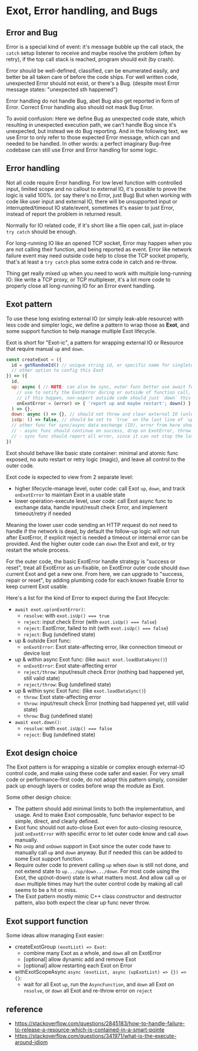 # Exot, Error handling, and Bugs


## Error and Bug

Error is a special kind of event:
  it's message bubble up the call stack,
  the `catch` setup listener to receive and maybe resolve the problem (often by retry),
  if the top call stack is reached, program should exit (by crash).

Error should be well-defined, classified, can be enumerated easily,
  and better be all taken care of before the code ships.
For well written code,
  unexpected Error should not exist,
  or there's a Bug. (despite most Error message states: "unexpected sth happened")

Error handling do not handle Bug,
  abet Bug also get reported in form of Error.
  Correct Error handling also should not mask Bug Error.

To avoid confusion:
  Here we define Bug as unexpected code state,
    which resulting in unexpected execution path,
    we can't handle Bug since it's unexpected, but instead we do Bug reporting.
  And in the following text,
    we use Error to only refer to those expected Error message, which can and needed to be handled.
  In other words:
    a perfect imaginary Bug-free codebase can still use Error and Error handling for some logic.


## Error handling

Not all code require Error handling.
  For low level function with controlled input, limited scope and no callout to external IO,
    it's possible to prove the logic is valid 100%. (or say there's no Error, just Bug)
  But when working with code like user input and external IO,
    there will be unsupported input or interrupted/timeout IO state/event,
    sometimes it's easier to just Error, instead of report the problem in returned result.

Normally for IO related code,
  if it's short like a file open call, just in-place `try catch` should be enough.

For long-running IO like an opened TCP socket,
  Error may happen when you are not calling their function, and being reported as event.
  Error like network failure event may need outside code help to close the TCP socket properly,
  that's at least a `try catch` plus some extra code in catch and re-throw.

Thing get really mixed up when you need to work with multiple long-running IO:
  like write a TCP proxy, or TCP multiplexer,
  it's a lot more code to properly close all long-running IO for an Error event handling.


## Exot pattern

To use these long existing external IO (or simply leak-able resource) with less code and simpler logic,
  we define a pattern to wrap those as **Exot**,
  and some support function to help manage multiple Exot lifecycle.

Exot is short for "Exot-ic",
  a pattern for wrapping external IO or Resource that require manual `up` and `down`.

```js
const createExot = ({
  id = getRandomId() // unique string id, or specific name for singleton like "server-HTTP"
  // other option to config this Exot
}) => ({
  id,
  up: async ( // NOTE: can also be sync, outer func better use await for both
    // use to notify the ExotError during or outside of function call,
    // if this happen, non-expert outside code should just `down` this Exot and restart to get a safe state
    onExotError = (error) => { 'report up and maybe restart'; down() }
  ) => {},
  down: async () => {}, // should not throw and clear external IO (unless Bugged) // NOTE: can also be sync, outer func better use await for both
  isUp: () => false, // should be set to `true` on the last line of `up`, and to `false` the first line of `down`
  // other func for sync/async data exchange (IO), error from here should be input/result checking related (or doc it clearly)
  // - async func should continue on success, drop on ExotError, throw on input Error (Bug)
  // - sync func should report all error, since it can not stop the later code
})
```

Exot should behave like basic state container:
  minimal and atomic func exposed,
  no auto restart or retry logic (magic),
  and leave all control to the outer code.

Exot code is expected to view from 2 separate level:
- higher lifecycle-manage level, outer code:
    call Exot `up`, `down`, and track `onExotError` to maintain Exot in a usable state
- lower operation-execute level, user code:
    call Exot async func to exchange data, handle input/result check Error, and implement timeout/retry if needed

Meaning the lower user code sending an HTTP request do not need to handle if the network is dead,
  by default the follow-up logic will not run after ExotError, if explicit reject is needed a timeout or internal error can be provided.
And the higher outer code can `down` the Exot and exit, or try restart the whole process.

For the outer code, 
  the basic ExotError handle strategy is "success or reset", treat all ExotError as un-fixable,
  on ExotError outer code should `down` current Exot and get a new one.
From here, we can upgrade to "success, repair or reset",
  by adding plumbing code for each known fixable Error to keep current Exot usable.

Here's a list for the kind of Error to expect during the Exot lifecycle:
- `await exot.up(onExotError)`:
  - `resolve`: with `exot.isUp() === true`
  - `reject`: input check Error (with `exot.isUp() === false`)
  - `reject`: ExotError, failed to init (with `exot.isUp() === false`)
  - `reject`: Bug (undefined state)
- up & outside Exot func:
  - `onExotError`: Exot state-affecting error, like connection timeout or device lost
- up & within async Exot func: (like `await exot.loadDataAsync()`)
  - `onExotError`: Exot state-affecting error
  - `reject/throw`: input/result check Error (nothing bad happened yet, still valid state)
  - `reject/throw`: Bug (undefined state)
- up & within sync Exot func: (like `exot.loadDataSync()`)
  - `throw`: Exot state-affecting error
  - `throw`: input/result check Error (nothing bad happened yet, still valid state)
  - `throw`: Bug (undefined state)
- `await exot.down()`:
  - `resolve`: with `exot.isUp() === false`
  - `reject`: Bug (undefined state)


## Exot design choice

The Exot pattern is for wrapping a sizable or complex enough external-IO control code,
  and make using these code safer and easier.
For very small code or performance-first code, do not adopt this pattern simply,
  consider pack up enough layers or codes before wrap the module as Exot.

Some other design choice:
- The pattern should add minimal limits to both the implementation, and usage.
    And to make Exot composable, func behavior expect to be simple, direct, and clearly defined.
- Exot func should not auto-close Exot even for auto-closing resource,
    just `onExotError` with specific error to let outer code know and call `down` manually.
- No `onUp` and `onDown` support in Exot since the outer code have to manually call `up` and `down` anyway.
    But if needed this can be added to some Exot support function.
- Require outer code to prevent calling `up` when `down` is still not done,
    and not extend state to `up.../up/down.../down`.
    For most code using the Exot, the up(not-down) state is what matters most.
    And allow call `up` or `down` multiple times may hurt the outer control code by making all call seems to be a hit or miss.
- The Exot pattern mostly mimic C++ class constructor and destructor pattern,
    also both expect the clear up func never throw.


## Exot support function

Some ideas allow managing Exot easier:
- createExotGroup `(exotList) => Exot`:
  - combine many Exot as a whole, and `down` all on ExotError
  - [optional] allow dynamic add and remove Exot
  - [optional] allow restarting each Exot on Error
- withExotScopeAsync `async (exotList, async (upExotList) => {}) => {}`:
  - wait for all Exot `up`, run the `AsyncFunction`,
      and `down` all Exot on `resolve`,
      or `down` all Exot and re-throw error on `reject`


## reference

- https://stackoverflow.com/questions/2845183/how-to-handle-failure-to-release-a-resource-which-is-contained-in-a-smart-pointe
- https://stackoverflow.com/questions/341971/what-is-the-execute-around-idiom
